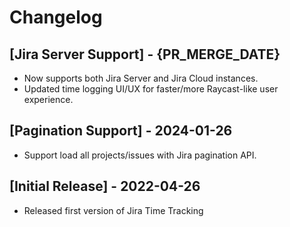 # Changelog

## [Jira Server Support] - {PR_MERGE_DATE}

- Now supports both Jira Server and Jira Cloud instances.
- Updated time logging UI/UX for faster/more Raycast-like user experience.

## [Pagination Support] - 2024-01-26

- Support load all projects/issues with Jira pagination API.

## [Initial Release] - 2022-04-26

- Released first version of Jira Time Tracking
